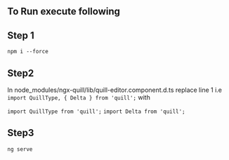 ## To Run execute following

## Step 1

`npm i --force`

## Step2

In node_modules/ngx-quill/lib/quill-editor.component.d.ts
replace line 1 i.e
`import QuillType, { Delta } from 'quill';`
with

`import QuillType from 'quill';`
`import Delta from 'quill';`

## Step3

`ng serve`
